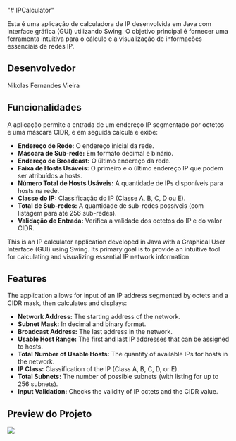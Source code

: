 "# IPCalculator" 

Esta é uma aplicação de calculadora de IP desenvolvida em Java com interface gráfica (GUI) utilizando Swing. O objetivo principal é fornecer uma ferramenta intuitiva para o cálculo e a visualização de informações essenciais de redes IP.

## Desenvolvedor
Nikolas Fernandes Vieira

## Funcionalidades

A aplicação permite a entrada de um endereço IP segmentado por octetos e uma máscara CIDR, e em seguida calcula e exibe:

* **Endereço de Rede:** O endereço inicial da rede.
* **Máscara de Sub-rede:** Em formato decimal e binário.
* **Endereço de Broadcast:** O último endereço da rede.
* **Faixa de Hosts Usáveis:** O primeiro e o último endereço IP que podem ser atribuídos a hosts.
* **Número Total de Hosts Usáveis:** A quantidade de IPs disponíveis para hosts na rede.
* **Classe do IP:** Classificação do IP (Classe A, B, C, D ou E).
* **Total de Sub-redes:** A quantidade de sub-redes possíveis (com listagem para até 256 sub-redes).
* **Validação de Entrada:** Verifica a validade dos octetos do IP e do valor CIDR.

This is an IP calculator application developed in Java with a Graphical User Interface (GUI) using Swing. Its primary goal is to provide an intuitive tool for calculating and visualizing essential IP network information.

## Features

The application allows for input of an IP address segmented by octets and a CIDR mask, then calculates and displays:

* **Network Address:** The starting address of the network.
* **Subnet Mask:** In decimal and binary format.
* **Broadcast Address:** The last address in the network.
* **Usable Host Range:** The first and last IP addresses that can be assigned to hosts.
* **Total Number of Usable Hosts:** The quantity of available IPs for hosts in the network.
* **IP Class:** Classification of the IP (Class A, B, C, D, or E).
* **Total Subnets:** The number of possible subnets (with listing for up to 256 subnets).
* **Input Validation:** Checks the validity of IP octets and the CIDR value.

## Preview do Projeto

![](sreenshots/preview.png)